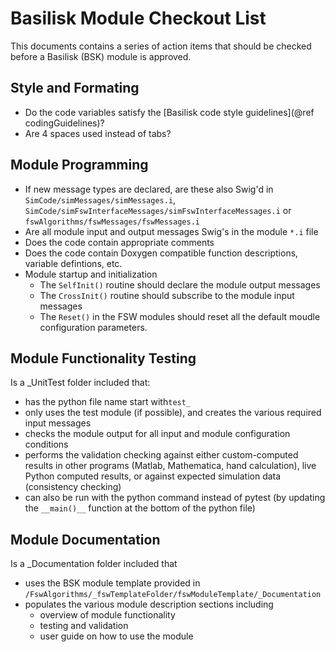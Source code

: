 # Basilisk Module Checkout List

This documents contains a series of action items that should be checked before a Basilisk (BSK) module is approved.

## Style and Formating
* Do the code variables satisfy the [Basilisk code style guidelines](@ref codingGuidelines)?
* Are 4 spaces used instead of tabs?

## Module Programming
* If new message types are declared, are these also Swig'd in `SimCode/simMessages/simMessages.i`, `SimCode/simFswInterfaceMessages/simFswInterfaceMessages.i` or `fswAlgorithms/fswMessages/fswMessages.i`
* Are all module input and output messages Swig's in the module `*.i` file
* Does the code contain appropriate comments
* Does the code contain Doxygen compatible function descriptions, variable defintions, etc.
* Module startup and initialization
    * The `SelfInit()` routine should declare the module output messages
    * The `CrossInit()` routine should subscribe to the module input messages
    * The `Reset()` in the FSW modules should reset all the default moudle configuration parameters.

## Module Functionality Testing
Is a _UnitTest folder included that:

* has the python file name start with`test_`
* only uses the test module (if possible), and creates the various required input messages
* checks the module output for all input and module configuration conditions
* performs the validation checking against either custom-computed results in other programs (Matlab, Mathematica, hand calculation), live Python computed results, or against expected simulation data (consistency checking)
* can also be run with the python command instead of pytest (by updating the `__main()__` function at the bottom of the python file)
    
## Module Documentation
Is a _Documentation folder included that

* uses the BSK module template provided in `/FswAlgorithms/_fswTemplateFolder/fswModuleTemplate/_Documentation`
* populates the various module description sections including
    * overview of module functionality
    * testing and validation
    * user guide on how to use the module
